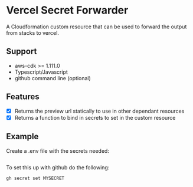 # Vercel Secret Forwarder

A Cloudformation custom resource that can be used to forward the output from stacks to vercel.

## Support

- aws-cdk >= 1.111.0
- Typescript/Javascript
- github command line (optional)

## Features

- [x] Returns the preview url statically to use in other dependant resources
- [x] Returns a function to bind in secrets to set in the custom resource

## Example

Create a .env file with the secrets needed:

```env
```

To set this up with github do the following:

```
gh secret set MYSECRET
```


```ts

```
